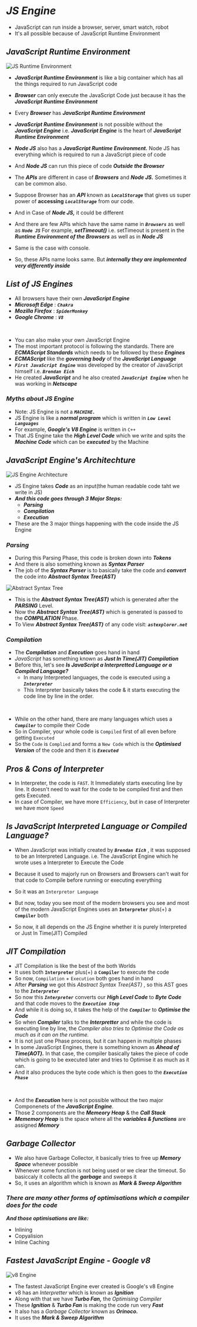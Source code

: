 # _JS Engine_
- JavaScript can run inside a browser, server, smart watch, robot
- It's all possible because of JavaScript Runtime Environment

## _JavaScript Runtime Environment_

![JS Runtime Environment](https://github.com/anupam-kumar-krishnan/Namaste-JavaScript/assets/69143883/04f66b20-732d-444c-9714-1e38cf5b35b8)


- **_JavaScript Runtime Environment_** is like a big container which has all the things required to run JavaScript code
- **_Browser_** can only execute the JavaScript Code just because it has the _**JavaScript Runtime Environment**_
- Every **_Browser_** has **_JavaScript Runtime Environment_**
- **_JavaScript Runtime Environment_** is not possible without the _**JavaScript Engine**_ i.e. **_JavaScript Engine_** is the heart of **_JavaScript Runtime Environment_** 

- **_Node JS_** also has a **_JavaScript Runtime Environment._** Node JS has everything which is required to run a JavaScript piece of code
- And _**Node JS**_ can run this piece of code **_Outside the Browser_**

- The **_APIs_** are different in case of **_Browsers_** and **_Node JS._** Sometimes it can be common also.
- Suppose Browser has an **_API_** known as **_`LocalStorage`_** that gives us super power of **accessing** **_`LocalStorage`_** from our code.
- And in Case of **_Node JS,_** it could be different
- And there are few APIs which have the same name in **_`Browsers`_** as well as **_`Node JS`_** For example, **_setTimeout()_** i.e. setTimeout is present in the **_Runtime Environment of the Browsers_** as well as in **_Node JS_**
- Same is the case with console. 
- So, these APIs name looks same. But _**internally they are implemented very differently inside**_

## _List of JS Engines_
- All browsers have their own **_JavaScript Engine_**
- **_Microsoft Edge_** : **_`Chakra`_**
- **_Mozilla Firefox_** : **_`SpiderMonkey`_**
- **_Google Chrome_** : **_`V8`_**
<br>

- You can also make your own JavaScript Engine
- The most important protocol is following the standards. There are **_ECMAScript Standards_** which needs to be followed by these **_Engines_**
- **_ECMAScript_** like the **_governing body_** of the **_JavaScript Language_**
- _**`First JavaScript Engine`**_ was developed by the creator of JavaScript himself i.e. **_`Brendan Eich`_**
- He created **_JavaScript_** and he also created _**`JavaScript Engine`**_ when he was working in _**Netscape**_

### _Myths about JS Engine_
- Note: JS Engine is not a **_`MACHINE.`_**
- JS Engine is like a _**normal program**_ which is written in **_`Low Level Languages`_**
- For example, **_Google's V8 Engine_** is written in `C++`
- That JS Engine take the _**High Level Code**_ which we write and spits the **_Machine Code_** which can be _**executed**_ by the Machine

## _JavaScript Engine's Architechture_

![JS Engine Architecture](https://github.com/anupam-kumar-krishnan/Namaste-JavaScript/assets/69143883/acad8b9e-dab8-401e-b047-59524a3c87e1)


- JS Engine takes _**Code**_ as an input(the human readable code taht we write in JS)
- _**And this code goes through 3 Major Steps:**_
  - **_Parsing_**
  - **_Compilation_**
  - **_Execution_**
- These are the 3 major things happening with the code inside the JS Engine

### _Parsing_
- During this Parsing Phase, this code is broken down into _**Tokens**_
- And there is also something known as **_Syntax Parser_**
- The job of the _**Syntax Parser**_ is to basically take the code and **_convert_** the code into **_Abstract Syntax Tree(AST)_**

![Abstract Syntax Tree](https://github.com/anupam-kumar-krishnan/Namaste-JavaScript/assets/69143883/a25a68f3-676d-49d2-9c45-c38cb7e126eb)

- This is the **_Abstract Syntax Tree(AST)_** which is generated after the **_PARSING_** Level.
- Now the **_Abstract Syntax Tree(AST)_** which is generated is passed to the **_COMPILATION_** Phase.
- To View  **_Abstract Syntax Tree(AST)_** of any code visit: **_`astexplorer.net`_**

### _Compilation_
- The **_Compilation_** and **_Execution_** goes hand in hand
- _JavaScript_ has something known as **_Just In Time(JIT) Compilation_** <br>
- Before this, let's see **_Is JavaScript a Interpretted Language or a Compiled Language?_**
  - In many Interpreted languages, the code is executed using a **_`Interpreter`_**
  - This Interpreter basically takes the code & it starts executing the code line by line in the order. 
<br>

- While on the other hand, there are many languages which uses a **_`Compiler`_** to compile their Code
- So in Compiler, your whole code is `Compiled` first of all even before getting `Executed`
- So the `Code` is `Complied` and forms a `New Code` which is the **_Optimised Version_** of the code and then it is **_`Executed`_**

## _Pros & Cons of Interpreter_
- In Interpreter, the code is `FAST`. It Immediately starts executing line by line. It doesn't need to wait for the code to be compiled first and then gets Executed.
- In case of Compiler, we have more `Efficiency`, but in case of Interpreter we have more `Speed`

## _Is JavaScript Interpreted Language or Compiled Language?_
- When JavaScript was initially created by **_`Brendan Eich`_** , it was supposed to be an Interpreted Language. i.e. The JavaScript Engine which he wrote uses a Interpreter to Execute the Code
- Because it used to majorly run on Browsers and Browsers can't wait for that code to Compile before running or executing everything
- So it was an `Interpretor Language`

- But now, today you see most of the modern browsers you see and most of the modern JavaScript Engines uses an **`Interpreter`** plus(+) a **`Compiler`** both
- So now, it all depends on the JS Engine whether it is purely Interpreted or Just In Time(JIT) Compiled

## _JIT Compilation_
- JIT Compilation is like the best of the both Worlds
- It uses both **`Interpreter`** plus(+) a **`Compiler`** to execute the code
- So now, `Compilation` + `Execution` both goes hand in hand
- After **_Parsing_** we got this _Abstract Syntax Tree(AST)_ , so this AST goes to the **_`Interpreter`_**
- So now this **_`Interpreter`_** converts our **_High Level Code_** to **_Byte Code_** and that code moves to the **_`Execution Step`_**
- And while it is doing so, it takes the help of the _**`Compiler`**_ to **_Optimise the Code_**
- So when **_Compiler_** talks to the **_Interpretter_** and while the code is executing line by line, the _Compiler also tries to Optimise the Code as much as it can on the runtime._
- It is not just one Phase process, but it can happen in multiple phases
- In some JavaScript Engines, there is something known as **_Ahead of Time(AOT)._** In that case, the compiler basically takes the piece of code which is going to be executed later and tries to Optimise it as much as it can.
- And it also produces the byte code which is then goes to the **_`Execution Phase`_**
<br>

- And the _**Execution**_ here is not possible without the two major Componenets of the **_JavaScript Engine_**.
- Those 2 components are the **_Memeory Heap_** & the **_Call Stack_**
- **_Mememory Heap_** is the space where all the **_variables & functions_** are assigned **_Memory_** 

## _Garbage Collector_
- We also have Garbage Collector, it basically tries to free up **_Memory Space_** whenever possible
- Whenever some function is not being used or we clear the timeout. So basiccaly it collects all the **_garbage_** and sweeps it
- So, it uses an algorithm which is known as **_Mark & Sweep Algorithm_** 

### _There are many other forms of optimisations which a compiler does for the code_
**_And those optimisations are like:_**
- Inlining
- Copyalision
- Inline Caching

## _Fastest JavaScript Engine - Google v8_

![v8 Engine](https://github.com/anupam-kumar-krishnan/Namaste-JavaScript/assets/69143883/4386a377-1a88-4921-b808-f0e1bd3b1db8)

- The fastest JavaScript Engine ever created is Google's v8 Engine
- v8 has an _Interpretter_ which is known as **_Ignition_**
- Along with that we have _**Turbo Fan,**_ the _Optimising Compiler_
- These **_Ignition_** & **_Turbo Fan_** is making the code run very **_Fast_**
- It also has a _Garbage Collector_ known as **_Orinoco._**
- It uses the **_Mark & Sweep Algorithm_**
























































































